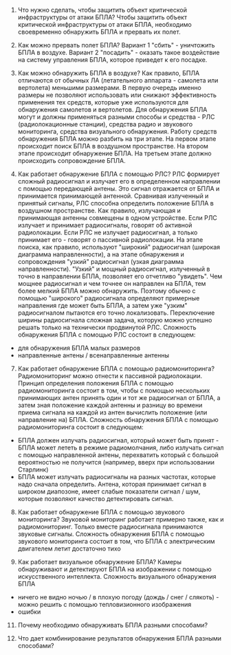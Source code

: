 1. Что нужно сделать, чтобы защитить объект критической инфраструктуры от атаки БПЛА?
Чтобы защитить объект критической инфраструктуры от атаки БПЛА, необходимо своевременно обнаружить БПЛА и прервать их полет.

2. Как можно прервать полет БПЛА?
Вариант 1 "сбить" - уничтожить БПЛА в воздухе. Вариант 2 "посадить" - оказать такое воздействие на систему управления БПЛА, которое приведет к его посадке.

3. Как можно обнаружить БПЛА в воздухе?
Как правило, БПЛА отличаются от обычных ЛА (летательного аппарата - самолета или вертолета) меньшими размерами. В первую очередь именно размеры не позволяют использовать или снижают эффективность применения тех средств, которые уже используются для обнаружения самолетов и вертолетов.
Для обнаружения БПЛА могут и должны применяться разными способы и средства - РЛС (радиолокационные станции), средства радио и звукового мониторинга, средства визуального обнаружения.
Работу средств обнаружения БПЛА можно разбить на три этапе. На первом этапе происходит поиск БПЛА в воздушном пространстве. На втором этапе происходит обнаружение БПЛА. На третьем этапе должно происходить сопровождение БПЛА.

5. Как работает обнаружение БПЛА с помощью РЛС?
РЛС формирует сложный радиосигнал и излучает его в определенном направлении с помощью передающей антены. Это сигнал отражается от БПЛА и принимается принимающей антенной. Сравнивая излученный и принятый сигналы, РЛС способна определить положение БПЛА в воздушном пространстве. Как правило, излучающая и принимающая антенны совмещены в одном устройстве.
Если РЛС излучает и принимает радиосигналы, говорят об активной радиолокации.
Если РЛС не излучает радиосигнал, а только принимает его - говорят о пассивной радиолокации.
На этапе поиска, как правило, используют "широкий" радиосигнал (широкая диаграмма направленности), а на этапе обнаружения и сопровождения "узкий" радиосигнал (узкая диаграмма направленности). "Узкий" и мощный радиосигнал, излученный в точно в направлении БПЛА, позволяет его отчетливо "увидеть". Чем мощнее радиосигнал и чем точнее он направлен на БПЛА, тем более мелкий БПЛА можно обнаружить.
Поэтому обычно с помощью "широкого" радиосигнала определяют примерные направления где может быть БПЛА, а затем уже "узким" радиосигналом пытаются его точно локализовать.
Переключение ширины радиосигнала сложная задача, которую можно успешно решать только на технически продвинутой РЛС.
Сложность обнаружения БПЛА с помощью РЛС состоит в следующем:
- для обнаружения БПЛА малых размеров
- направленные антены / всенаправленные антенны
   
7. Как работает обнаружение БПЛА с помощью радиомониторинга?
Радиомониторинг можно отнести к пассивной радиолокации. Принцип определения положения БПЛА с помощью радиомониторинга состоит в том, чтобы с помощью нескольких принимающих антен принять один и тот же радиосигнал от БПЛА, а затем зная положение каждой антенны и разницу во времени приема сигнала на каждой из антен вычислить положение (или направление на) БПЛА.
Сложность обнаружения БПЛА с помощью радиомониторинга состоит в следующем:
- БПЛА должен излучать радиосигнал, который может быть принят - БПЛА может лететь в режиме радиомолчания, либо излучать сигнал с помощью направленной антены,  перехватить который с большой вероятностью не получится (например, вверх при использовании Старлинк)
- БПЛА может излучать радиосигналы на разных частотах, которые надо сначала определить. Антена, которая принимает сигнал в широком диапозоне, имеет слабые показатели сигнал / шум, которые позволяют качество детектировать сигнал.
   
8. Как работает обнаружение БПЛА с помощью звукового мониторинга?
Звуковой мониторинг работает примерно также, как и радиомониторинг. Только вместе радиосигнала принимаются звуковые сигналы.
Сложность обнаружения БПЛА с помощью звукового мониторинга состоит в том, что БПЛА с электрическим двигателем летит достаточно тихо

9. Как работает визуальное обнаружение БПЛА?
Камеры обнаруживают и детектируют БПЛА на изображении с помощью искусственного интеллекта.
Сложность визуального обнаружения БПЛА
- ничего не видно ночью / в плохую погоду (дождь / снег / слякоть) - можно решить с помощью тепловизионного изображения
- ошибки 

11. Почему необходимо обнаруживать БПЛА разными способами?
    
12. Что дает комбинирование результатов обнаружения БПЛА разными способами?
